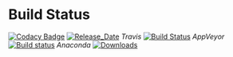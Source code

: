 # Build Status 

[![Codacy Badge](https://api.codacy.com/project/badge/Grade/187a8e2d08934097adad411f24af0b32)](https://app.codacy.com/app/pyiron-runner/pyiron_vasp?utm_source=github.com&utm_medium=referral&utm_content=pyiron/pyiron_vasp&utm_campaign=Badge_Grade_Settings)
[![Release_Date](https://anaconda.org/pyiron/pyiron_vasp/badges/latest_release_date.svg)](https://anaconda.org/pyiron/pyiron_vasp)
_Travis_
[![Build Status](https://travis-ci.org/pyiron/pyiron_vasp.svg?branch=master)](https://travis-ci.org/pyiron/pyiron_vasp)
_AppVeyor_
[![Build status](https://ci.appveyor.com/api/projects/status/h7w6b1m3pd7hc4n9/branch/master?svg=true)](https://ci.appveyor.com/project/pyiron-runner/pyiron-vasp/branch/master)
_Anaconda_
[![Downloads](https://anaconda.org/pyiron/pyiron_vasp/badges/downloads.svg)](https://anaconda.org/pyiron/pyiron_vasp)
